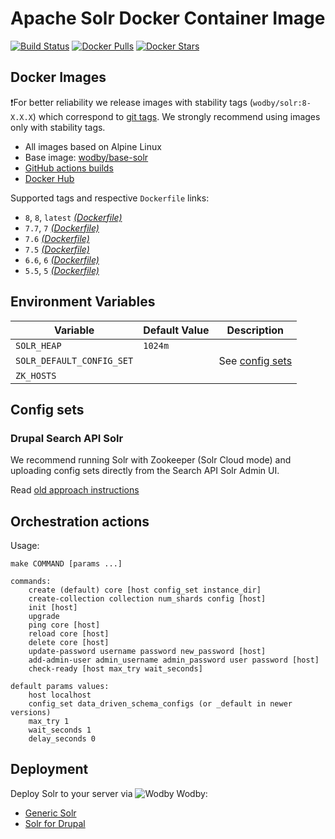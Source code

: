 # Apache Solr Docker Container Image

[![Build Status](https://github.com/wodby/solr/workflows/Build%20docker%20image/badge.svg)](https://github.com/wodby/solr/actions)
[![Docker Pulls](https://img.shields.io/docker/pulls/wodby/solr.svg)](https://hub.docker.com/r/wodby/solr)
[![Docker Stars](https://img.shields.io/docker/stars/wodby/solr.svg)](https://hub.docker.com/r/wodby/solr)

## Docker Images

❗️For better reliability we release images with stability tags (`wodby/solr:8-X.X.X`) which correspond to [git tags](https://github.com/wodby/solr/releases). We strongly recommend using images only with stability tags. 

- All images based on Alpine Linux
- Base image: [wodby/base-solr](https://github.com/wodby/base-solr)
- [GitHub actions builds](https://github.com/wodby/solr/actions) 
- [Docker Hub](https://hub.docker.com/r/wodby/solr)

[_(Dockerfile)_]: https://github.com/wodby/solr/tree/master/Dockerfile

Supported tags and respective `Dockerfile` links:

* `8`, `8`, `latest` [_(Dockerfile)_]
* `7.7`, `7` [_(Dockerfile)_]
* `7.6` [_(Dockerfile)_]
* `7.5` [_(Dockerfile)_]
* `6.6`, `6` [_(Dockerfile)_]
* `5.5`, `5` [_(Dockerfile)_]

## Environment Variables

| Variable                  | Default Value | Description                     |
|---------------------------|---------------|---------------------------------|
| `SOLR_HEAP`               | `1024m `      |                                 |
| `SOLR_DEFAULT_CONFIG_SET` |               | See [config sets](#config-sets) |
| `ZK_HOSTS`                |               |                                 |

## Config sets

### Drupal Search API Solr

We recommend running Solr with Zookeeper (Solr Cloud mode) and uploading config sets directly from the Search API Solr Admin UI.

Read [old approach instructions](docs/search_api_solr_old.md)

## Orchestration actions

Usage:
```
make COMMAND [params ...]

commands:
    create (default) core [host config_set instance_dir]
    create-collection collection num_shards config [host] 
    init [host] 
    upgrade 
    ping core [host]
    reload core [host]
    delete core [host]
    update-password username password new_password [host]
    add-admin-user admin_username admin_password user password [host]
    check-ready [host max_try wait_seconds]
 
default params values:
    host localhost
    config_set data_driven_schema_configs (or _default in newer versions)
    max_try 1
    wait_seconds 1
    delay_seconds 0
```

## Deployment

Deploy Solr to your server via ![Wodby](https://www.google.com/s2/favicons?domain=wodby.com) Wodby: 

* [Generic Solr](https://wodby.com/stacks/solr)
* [Solr for Drupal](https://wodby.com/stacks/solr-drupal)
